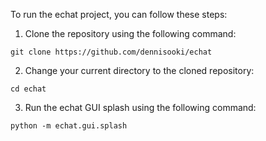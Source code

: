 To run the echat project, you can follow these steps:

1. Clone the repository using the following command:
```
git clone https://github.com/dennisooki/echat
```

2. Change your current directory to the cloned repository:
```
cd echat
```

3. Run the echat GUI splash using the following command:
```
python -m echat.gui.splash
```


